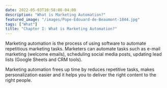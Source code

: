 ```yaml
---
date: 2022-05-03T10:58:08-04:00
description: "What is Marketing Automation?"
featured_image: "/images/Pope-Edouard-de-Beaumont-1844.jpg"
tags: ["What"]
title: "Chapter I: What is Marketing Automation?"
---
```


Marketing automation is the process of using software to automate repetitious marketing tasks. Marketers can automate tasks such as e-mail marketing (welcome emails), scheduling social media posts, updating lead lists (Google Sheets and CRM tools).

Marketing automation frees up time by reduces repetitive tasks, makes personalization easier and it helps you to deliver the right content to the right people.
